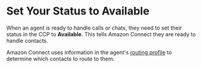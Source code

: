 # Set Your Status to Available<a name="set-status-available"></a>

When an agent is ready to handle calls or chats, they need to set their status in the CCP to **Available**\. This tells Amazon Connect they are ready to handle contacts\.

Amazon Connect uses information in the agent's [routing profile](routing-profiles.md) to determine which contacts to route to them\.